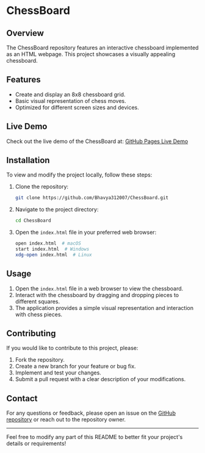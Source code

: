 # ChessBoard

## Overview

The ChessBoard repository features an interactive chessboard implemented as an HTML webpage. This project showcases a visually appealing chessboard.

## Features

-  Create and display an 8x8 chessboard grid.
- Basic visual representation of chess moves.
- Optimized for different screen sizes and devices.

## Live Demo

Check out the live demo of the ChessBoard at: [GitHub Pages Live Demo](https://bhavya312007.github.io/ChessBoard/)

## Installation

To view and modify the project locally, follow these steps:

1. Clone the repository:

   ```bash
   git clone https://github.com/Bhavya312007/ChessBoard.git
   ```

2. Navigate to the project directory:

   ```bash
   cd ChessBoard
   ```

3. Open the `index.html` file in your preferred web browser:

   ```bash
   open index.html  # macOS
   start index.html  # Windows
   xdg-open index.html  # Linux
   ```

## Usage

1. Open the `index.html` file in a web browser to view the chessboard.
2. Interact with the chessboard by dragging and dropping pieces to different squares.
3. The application provides a simple visual representation and interaction with chess pieces.

## Contributing

If you would like to contribute to this project, please:

1. Fork the repository.
2. Create a new branch for your feature or bug fix.
3. Implement and test your changes.
4. Submit a pull request with a clear description of your modifications.

## Contact

For any questions or feedback, please open an issue on the [GitHub repository](https://github.com/Bhavya312007/ChessBoard) or reach out to the repository owner.

---

Feel free to modify any part of this README to better fit your project's details or requirements!